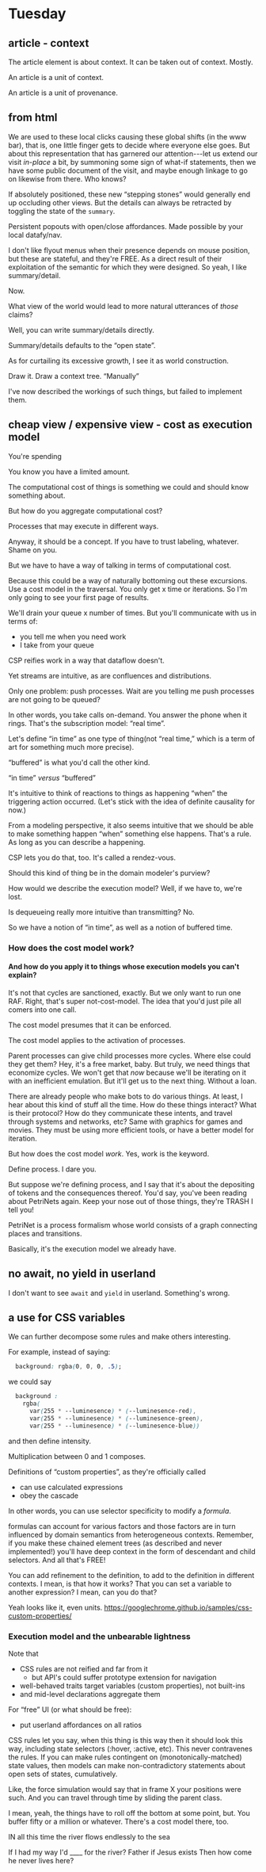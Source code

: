 # Tuesday

## article - context

The article element is about context.  It can be taken out of context.  Mostly.

An article is a unit of context.

An article is a unit of provenance.

## from html

We are used to these local clicks causing these global shifts (in the www bar),
that is, one little finger gets to decide where everyone else goes.  But about
this representation that has garnered our attention---let us extend our visit
*in-place* a bit, by summoning some sign of what-if statements, then we have
some public document of the visit, and maybe enough linkage to go on likewise
from there.  Who knows?

If absolutely positioned, these new “stepping stones” would generally end up
occluding other views.  But the details can always be retracted by toggling the
state of the `summary`.

Persistent popouts with open/close affordances.  Made possible by your local
datafy/nav.

I don't like flyout menus when their presence depends on mouse position, but
these are stateful, and they're FREE.  As a direct result of their exploitation
of the semantic for which they were designed.  So yeah, I like summary/detail.

Now.

What view of the world would lead to more natural utterances of *those* claims?

Well, you can write summary/details directly.

Summary/details defaults to the “open state”.

As for curtailing its excessive growth, I see it as world construction.

Draw it.  Draw a context tree.  “Manually”

I've now described the workings of such things, but failed to implement them.

## cheap view / expensive view - cost as execution model

You're spending

You know you have a limited amount.

The computational cost of things is something we could and should know something
about.

But how do you aggregate computational cost?

Processes that may execute in different ways.

Anyway, it should be a concept.  If you have to trust labeling, whatever.  Shame
on you.

But we have to have a way of talking in terms of computational cost.

Because this could be a way of naturally bottoming out these excursions.  Use a
cost model in the traversal.  You only get x time or iterations.  So I'm only
going to see your first page of results.

We'll drain your queue x number of times.  But you'll communicate with us in
terms of:

- you tell me when you need work
- I take from your queue

CSP reifies work in a way that dataflow doesn't.

Yet streams are intuitive, as are confluences and distributions.

Only one problem: push processes.  Wait are you telling me push processes are
not going to be queued?

In other words, you take calls on-demand.  You answer the phone when it rings.
That's the subscription model: “real time”.

Let's define “in time” as one type of thing(not “real time,” which is a term of
art for something much more precise).

“buffered” is what you'd call the other kind.

“in time” *versus* “buffered”

It's intuitive to think of reactions to things as happening “when” the
triggering action occurred.  (Let's stick with the idea of definite causality
for now.)

From a modeling perspective, it also seems intuitive that we should be able to
make something happen “when” something else happens.  That's a rule.  As long as
you can describe a happening.

CSP lets you do that, too.  It's called a rendez-vous.

Should this kind of thing be in the domain modeler's purview?

How would we describe the execution model?  Well, if we have to, we're lost.

Is dequeueing really more intuitive than transmitting?  No.

So we have a notion of “in time”, as well as a notion of buffered time.

### How does the cost model work?

#### And how do you apply it to things whose execution models you can't explain?

It's not that cycles are sanctioned, exactly.  But we only want to run one RAF.
Right, that's super not-cost-model.  The idea that you'd just pile all comers
into one call.

The cost model presumes that it can be enforced.

The cost model applies to the activation of processes.

Parent processes can give child processes more cycles.  Where else could they
get them?  Hey, it's a free market, baby.  But truly, we need things that
economize cycles.  We won't get that *now* because we'll be iterating on it with
an inefficient emulation.  But it'll get us to the next thing.  Without a loan.

There are already people who make bots to do various things.  At least, I hear
about this kind of stuff all the time.  How do these things interact?  What is
their protocol?  How do they communicate these intents, and travel through
systems and networks, etc?  Same with graphics for games and movies.  They must
be using more efficient tools, or have a better model for iteration.

But how does the cost model *work*.  Yes, work is the keyword.

Define process.  I dare you.

But suppose we're defining process, and I say that it's about the depositing of
tokens and the consequences thereof.  You'd say, you've been reading about
PetriNets again.  Keep your nose out of those things, they're TRASH I tell you!

PetriNet is a process formalism whose world consists of a graph connecting
places and transitions.

Basically, it's the execution model we already have.

## no await, no yield in userland

I don't want to see `await` and `yield` in userland.  Something's wrong.

## a use for CSS variables

We can further decompose some rules and make others interesting.

For example, instead of saying:

```css
  background: rgba(0, 0, 0, .5);
```

we could say

```css
  background :
    rgba(
      var(255 * --luminesence) * (--luminesence-red),
      var(255 * --luminesence) * (--luminesence-green),
      var(255 * --luminesence) * (--luminesence-blue))
```

and then define intensity.

Multiplication between 0 and 1 composes.

Definitions of “custom properties”, as they're officially called
- can use calculated expressions
- obey the cascade

In other words, you can use selector specificity to modify a *formula*.

formulas can account for various factors and those factors are in turn
influenced by domain semantics from heterogeneous contexts.  Remember, if you
make these chained element trees (as described and never implemented!) you'll
have deep context in the form of descendant and child selectors.  And all that's
FREE!

You can add refinement to the definition, to add to the definition in different
contexts.  I mean, is that how it works?  That you can set a variable to another
expression?  I mean, can you do that?

Yeah looks like it, even units.
https://googlechrome.github.io/samples/css-custom-properties/

### Execution model and the unbearable lightness

Note that
- CSS rules are not reified and far from it
  - but API's could suffer prototype extension for navigation
- well-behaved traits target variables (custom properties), not built-ins
- and mid-level declarations aggregate them

For “free” UI (or what should be free):
- put userland affordances on all ratios
  
CSS rules let you say, when this thing is this way then it should look this way,
including state selectors (:hover, :active, etc).  This never contravenes the
rules.  If you can make rules contingent on (monotonically-matched) state
values, then models can make non-contradictory statements about open sets of
states, cumulatively.

Like, the force simulation would say that in frame X your positions were such.
And you can travel through time by sliding the parent class.

I mean, yeah, the things have to roll off the bottom at some point, but.  You
buffer fifty or a million or whatever.  There's a cost model there, too.

IN all this time
the river flows
endlessly
to the sea

If I had my way
I'd ____ for the river?
Father if Jesus exists
Then how come he never lives here?

